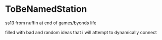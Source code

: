# ToBeNamedStation
ss13 from nuffin at end of games/byonds life

filled with bad and random ideas that i will attempt to dynamically connect
